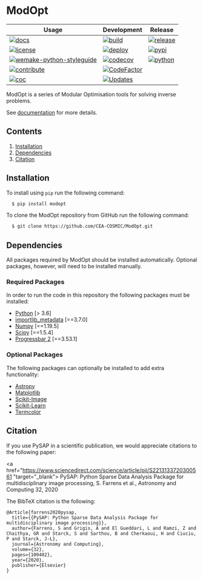 # ModOpt

| Usage | Development | Release |
| ----- | ----------- | ------- |
| [![docs](https://img.shields.io/badge/docs-Sphinx-blue)](https://CEA-COSMIC.github.io/modopt/) | [![build](https://github.com/CEA-COSMIC/modopt/workflows/CI/badge.svg)](https://github.com/CEA-COSMIC/modopt/actions?query=workflow%3ACI) | [![release](https://img.shields.io/github/v/release/CEA-COSMIC/modopt)](https://github.com/CEA-COSMIC/modopt/releases/latest) |
| [![license](https://img.shields.io/github/license/CEA-COSMIC/modopt)](https://github.com/CEA-COSMIC/modopt/blob/master/LICENCE.txt) | [![deploy](https://github.com/CEA-COSMIC/modopt/workflows/CD/badge.svg)](https://github.com/CEA-COSMIC/modopt/actions?query=workflow%3ACD) | [![pypi](https://img.shields.io/pypi/v/modopt)](https://pypi.org/project/modopt/) |
| [![wemake-python-styleguide](https://img.shields.io/badge/style-wemake-000000.svg)](https://github.com/wemake-services/wemake-python-styleguide) | [![codecov](https://codecov.io/gh/CEA-COSMIC/modopt/branch/master/graph/badge.svg?token=XHJIQXV7AX)](https://codecov.io/gh/CEA-COSMIC/modopt) | [![python](https://img.shields.io/pypi/pyversions/modopt)](https://www.python.org/downloads/source/) |
| [![contribute](https://img.shields.io/badge/contribute-read-lightgrey)](https://github.com/CEA-COSMIC/modopt/blob/master/CONTRIBUTING.md) | [![CodeFactor](https://www.codefactor.io/repository/github/CEA-COSMIC/modopt/badge)](https://www.codefactor.io/repository/github/CEA-COSMIC/modopt) | |
| [![coc](https://img.shields.io/badge/conduct-read-lightgrey)](https://github.com/CEA-COSMIC/modopt/blob/master/CODE_OF_CONDUCT.md) | [![Updates](https://pyup.io/repos/github/CEA-COSMIC/modopt/shield.svg)](https://pyup.io/repos/github/CEA-COSMIC/modopt/) | |

ModOpt is a series of Modular Optimisation tools for solving inverse problems.

See [documentation](https://CEA-COSMIC.github.io/modopt/) for more details.

## Contents

1. [Installation](#Installation)
2. [Dependencies](#Dependencies)
3. [Citation](#Citation)

## Installation

To install using `pip` run the following command:

```bash
  $ pip install modopt
```

To clone the ModOpt repository from GitHub run the following command:

```bash
  $ git clone https://github.com/CEA-COSMIC/ModOpt.git
```

## Dependencies

All packages required by ModOpt should be installed automatically. Optional packages, however, will need to be installed manually.

### Required Packages

In order to run the code in this repository the following packages must be
installed:

* [Python](https://www.python.org/) [> 3.6]
* [importlib_metadata](https://importlib-metadata.readthedocs.io/en/latest/) [==3.7.0]
* [Numpy](http://www.numpy.org/) [==1.19.5]
* [Scipy](http://www.scipy.org/) [==1.5.4]
* [Progressbar 2](https://progressbar-2.readthedocs.io/) [==3.53.1]

### Optional Packages

The following packages can optionally be installed to add extra functionality:

* [Astropy](http://www.astropy.org/)
* [Matplotlib](http://matplotlib.org/)
* [Scikit-Image](https://scikit-image.org/)
* [Scikit-Learn](https://scikit-learn.org/)
* [Termcolor](https://pypi.python.org/pypi/termcolor)

## Citation

If you use PySAP in a scientific publication, we would appreciate citations to the following paper:

<a href="https://www.sciencedirect.com/science/article/pii/S2213133720300561 "target="_blank"> PySAP: Python Sparse Data Analysis Package for multidisciplinary image processing, S. Farrens et al., Astronomy and Computing 32, 2020 </a>

The BibTeX citation is the following:
```
@Article{farrens2020pysap,
  title={{PySAP: Python Sparse Data Analysis Package for multidisciplinary image processing}},
  author={Farrens, S and Grigis, A and El Gueddari, L and Ramzi, Z and Chaithya, GR and Starck, S and Sarthou, B and Cherkaoui, H and Ciuciu, P and Starck, J-L},
  journal={Astronomy and Computing},
  volume={32},
  pages={100402},
  year={2020},
  publisher={Elsevier}
}
```
